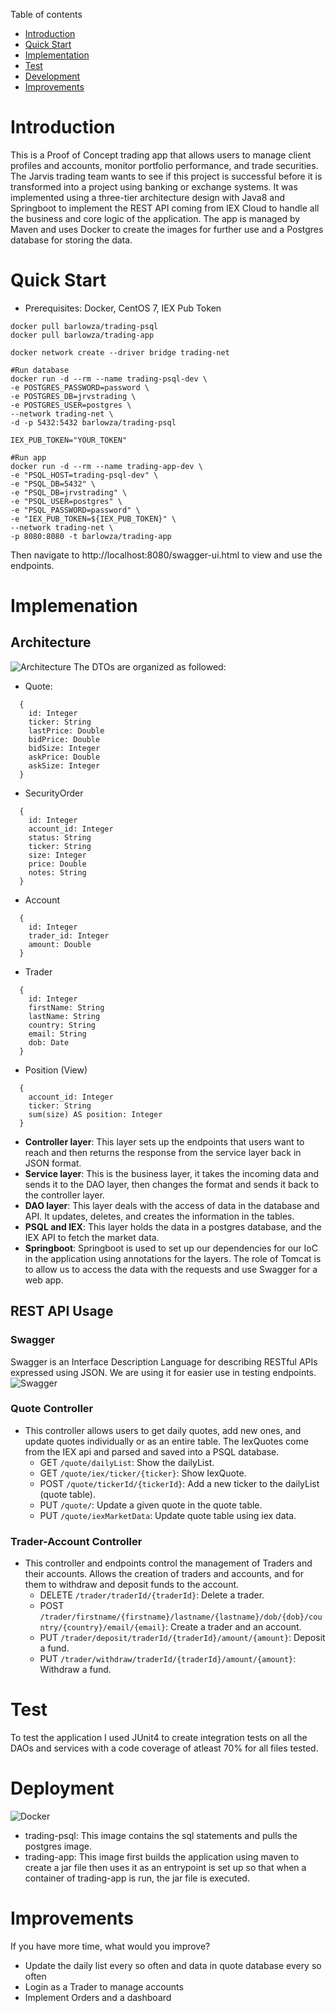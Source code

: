 Table of contents
* [Introduction](#Introduction)
* [Quick Start](#QuickStart)
* [Implementation](#Implementation)
* [Test](#Test)
* [Development](#Development)
* [Improvements](#Improvements)

# Introduction
This is a Proof of Concept trading app that allows users to manage client profiles and accounts, monitor
portfolio performance, and trade securities. The Jarvis trading team wants to see if this project is
successful before it is transformed into a project using banking or exchange systems. It was implemented
using a three-tier architecture design with Java8 and Springboot to implement the REST API coming from
IEX Cloud to handle all the business and core logic of the application. The app is managed by Maven and 
uses Docker to create the images for further use and a Postgres database for storing the data.

# Quick Start
- Prerequisites: Docker, CentOS 7, IEX Pub Token
```
docker pull barlowza/trading-psql
docker pull barlowza/trading-app

docker network create --driver bridge trading-net

#Run database
docker run -d --rm --name trading-psql-dev \
-e POSTGRES_PASSWORD=password \
-e POSTGRES_DB=jrvstrading \
-e POSTGRES_USER=postgres \
--network trading-net \
-d -p 5432:5432 barlowza/trading-psql

IEX_PUB_TOKEN="YOUR_TOKEN"

#Run app
docker run -d --rm --name trading-app-dev \
-e "PSQL_HOST=trading-psql-dev" \
-e "PSQL_DB=5432" \
-e "PSQL_DB=jrvstrading" \
-e "PSQL_USER=postgres" \
-e "PSQL_PASSWORD=password" \
-e "IEX_PUB_TOKEN=${IEX_PUB_TOKEN}" \
--network trading-net \
-p 8080:8080 -t barlowza/trading-app
```
Then navigate to http://localhost:8080/swagger-ui.html to view and use the endpoints.
# Implemenation
## Architecture
![Architecture](./assets/diagram.jpg)
The DTOs are organized as followed:
* Quote: 
```
  {
    id: Integer
    ticker: String
    lastPrice: Double
    bidPrice: Double
    bidSize: Integer
    askPrice: Double
    askSize: Integer
  }
```
* SecurityOrder
```
  {
    id: Integer
    account_id: Integer
    status: String
    ticker: String
    size: Integer
    price: Double
    notes: String
  }
```
* Account
```
  {
    id: Integer
    trader_id: Integer
    amount: Double
  }
```
* Trader
```
  {
    id: Integer
    firstName: String
    lastName: String
    country: String
    email: String
    dob: Date
  }
```
* Position (View)
```
  {
    account_id: Integer
    ticker: String
    sum(size) AS position: Integer
  }
```
- **Controller layer**: This layer sets up the endpoints that users want to reach and then returns
  the response from the service layer back in JSON format.
- **Service layer**: This is the business layer, it takes the incoming data and sends it to the DAO layer,
  then changes the format and sends it back to the controller layer.
- **DAO layer**: This layer deals with the access of data in the database and API. It updates, deletes, and creates
  the information in the tables.
- **PSQL and IEX**: This layer holds the data in a postgres database, and the IEX API to fetch the market data.
- **Springboot**: Springboot is used to set up our dependencies for our IoC in the application using annotations for the layers.
The role of Tomcat is to allow us to access the data with the requests and use Swagger for a web app.

## REST API Usage
### Swagger
Swagger is an Interface Description Language for describing RESTful APIs expressed using JSON. We are using it
for easier use in testing endpoints.
![Swagger](./assets/swagger.JPG)
### Quote Controller
- This controller allows users to get daily quotes, add new ones, and update quotes individually or as an entire 
  table. The IexQuotes come from the IEX api and parsed and saved into a PSQL database.
    - GET `/quote/dailyList`: Show the dailyList.
    - GET `/quote/iex/ticker/{ticker}`: Show IexQuote.
    - POST `/quote/tickerId/{tickerId}`: Add a new ticker to the dailyList (quote table).
    - PUT `/quote/`: Update a given quote in the quote table.
    - PUT `/quote/iexMarketData`: Update quote table using iex data.

### Trader-Account Controller
- This controller and endpoints control the management of Traders and their accounts. 
  Allows the creation of traders and accounts, and for them to withdraw and deposit funds to the account.
  - DELETE `/trader/traderId/{traderId}`: Delete a trader.
  - POST `/trader/firstname/{firstname}/lastname/{lastname}/dob/{dob}/country/{country}/email/{email}`: Create a trader and an account.
  - PUT `/trader/deposit/traderId/{traderId}/amount/{amount}`: Deposit a fund.
  - PUT `/trader/withdraw/traderId/{traderId}/amount/{amount}`: Withdraw a fund.

# Test
To test the application I used JUnit4 to create integration tests on all the DAOs and services with a 
code coverage of atleast 70% for all files tested.

# Deployment
![Docker](./assets/docker.jpg)
- trading-psql: This image contains the sql statements and pulls the postgres image.
- trading-app: This image first builds the application using maven to create a jar file then uses it as
  an entrypoint is set up so that when a container of trading-app is run, the jar file is executed.
# Improvements
If you have more time, what would you improve?
- Update the daily list every so often and data in quote database every so often
- Login as a Trader to manage accounts
- Implement Orders and a dashboard

